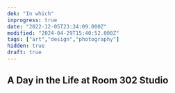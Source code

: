 ```yaml
---
dek: "In which"
inprogress: true
date: "2022-12-05T23:34:09.000Z"
modified: "2024-04-29T15:40:52.000Z"
tags: ["art","design","photography"]
hidden: true
draft: true
---
```

## A Day in the Life at Room 302 Studio
